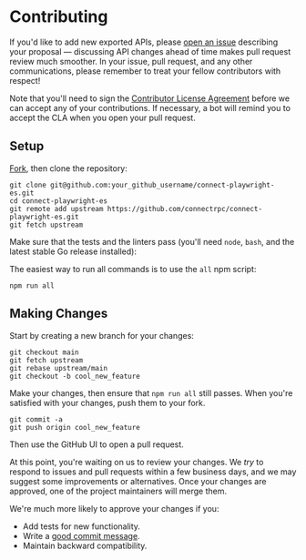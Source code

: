 Contributing
============

If you'd like to add new exported APIs, please [open an issue][open-issue]
describing your proposal &mdash; discussing API changes ahead of time makes
pull request review much smoother. In your issue, pull request, and any other
communications, please remember to treat your fellow contributors with
respect!

Note that you'll need to sign the [Contributor License Agreement][cla] before
we can accept any of your contributions. If necessary, a bot will remind you to
accept the CLA when you open your pull request.

## Setup

[Fork][fork], then clone the repository:

```
git clone git@github.com:your_github_username/connect-playwright-es.git
cd connect-playwright-es
git remote add upstream https://github.com/connectrpc/connect-playwright-es.git
git fetch upstream
```

Make sure that the tests and the linters pass (you'll need `node`, `bash`, and the latest stable Go release installed):

The easiest way to run all commands is to use the `all` npm script:

```
npm run all
```

## Making Changes

Start by creating a new branch for your changes:

```
git checkout main
git fetch upstream
git rebase upstream/main
git checkout -b cool_new_feature
```

Make your changes, then ensure that `npm run all` still passes.
When you're satisfied with your changes, push them to your fork.

```
git commit -a
git push origin cool_new_feature
```

Then use the GitHub UI to open a pull request.

At this point, you're waiting on us to review your changes. We *try* to respond
to issues and pull requests within a few business days, and we may suggest some
improvements or alternatives. Once your changes are approved, one of the
project maintainers will merge them.

We're much more likely to approve your changes if you:

* Add tests for new functionality.
* Write a [good commit message][commit-message].
* Maintain backward compatibility.

[fork]: https://github.com/bufbuild/connect-playwright-es/fork
[open-issue]: https://github.com/connectrpc/connect-playwright-es/issues/new
[cla]: https://cla-assistant.io/connectrpc/connect-playwright-es
[commit-message]: http://tbaggery.com/2008/04/19/a-note-about-git-commit-messages.html
